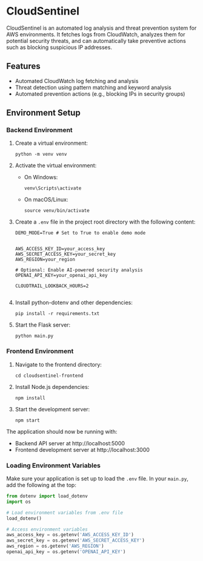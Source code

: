 # CloudSentinel

CloudSentinel is an automated log analysis and threat prevention system for AWS environments. It fetches logs from CloudWatch, analyzes them for potential security threats, and can automatically take preventive actions such as blocking suspicious IP addresses.

## Features

- Automated CloudWatch log fetching and analysis
- Threat detection using pattern matching and keyword analysis
- Automated prevention actions (e.g., blocking IPs in security groups)


## Environment Setup

### Backend Environment

1. Create a virtual environment:
   ```
   python -m venv venv
   ```

2. Activate the virtual environment:
   - On Windows:
     ```
     venv\Scripts\activate
     ```
   - On macOS/Linux:
     ```
     source venv/bin/activate
     ```
     

3. Create a `.env` file in the project root directory with the following content:
   ```
   DEMO_MODE=True # Set to True to enable demo mode


   AWS_ACCESS_KEY_ID=your_access_key
   AWS_SECRET_ACCESS_KEY=your_secret_key
   AWS_REGION=your_region
   
   # Optional: Enable AI-powered security analysis
   OPENAI_API_KEY=your_openai_api_key
   
   CLOUDTRAIL_LOOKBACK_HOURS=2
  
   ```

4. Install python-dotenv and other dependencies:
   ```
   pip install -r requirements.txt
   ```

5. Start the Flask server:
   ```
   python main.py
   ```

### Frontend Environment

1. Navigate to the frontend directory:
   ```
   cd cloudsentinel-frontend
   ```

2. Install Node.js dependencies:
   ```
   npm install
   ```

3. Start the development server:
   ```
   npm start
   ```

The application should now be running with:
- Backend API server at http://localhost:5000
- Frontend development server at http://localhost:3000

### Loading Environment Variables

Make sure your application is set up to load the `.env` file. In your `main.py`, add the following at the top:

```python
from dotenv import load_dotenv
import os

# Load environment variables from .env file
load_dotenv()

# Access environment variables
aws_access_key = os.getenv('AWS_ACCESS_KEY_ID')
aws_secret_key = os.getenv('AWS_SECRET_ACCESS_KEY')
aws_region = os.getenv('AWS_REGION')
openai_api_key = os.getenv('OPENAI_API_KEY')
```
